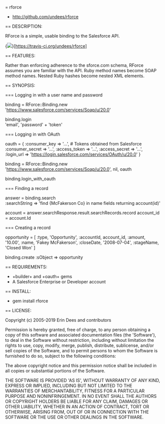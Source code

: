 = rforce

* http://github.com/undees/rforce

== DESCRIPTION:

RForce is a simple, usable binding to the Salesforce API.

{<img src="https://travis-ci.org/undees/rforce.png" />}[https://travis-ci.org/undees/rforce]

== FEATURES:

Rather than enforcing adherence to the sforce.com schema, RForce assumes you are familiar with the API. Ruby method names become SOAP method names. Nested Ruby hashes become nested XML elements.

== SYNOPSIS:

=== Logging in with a user name and password

  binding = RForce::Binding.new \
    'https://www.salesforce.com/services/Soap/u/20.0'

  binding.login \
    'email', 'password' + 'token'

=== Logging in with OAuth

  oauth = {
    :consumer_key    => '...', # Tokens obtained from Salesforce
    :consumer_secret => '...',
    :access_token    => '...',
    :access_secret   => '...',
    :login_url       => 'https://login.salesforce.com/services/OAuth/u/20.0'
  }

  binding = RForce::Binding.new \
    'https://www.salesforce.com/services/Soap/u/20.0',
    nil,
    oauth

  binding.login_with_oauth

=== Finding a record

  answer = binding.search \
    :searchString =>
      'find {McFakerson Co} in name fields returning account(id)'

  account = answer.searchResponse.result.searchRecords.record
  account_id = account.Id

=== Creating a record

  opportunity = [
                 :type,      'Opportunity',
                 :accountId, account_id,
                 :amount,    '10.00',
                 :name,      'Fakey McFakerson',
                 :closeDate, '2008-07-04',
                 :stageName, 'Closed Won'
                ]

  binding.create :sObject => opportunity

== REQUIREMENTS:

* +builder+ and +oauth+ gems
* A Salesforce Enterprise or Developer account

== INSTALL:

* gem install rforce

== LICENSE:

Copyright (c) 2005-2019 Erin Dees and contributors

Permission is hereby granted, free of charge, to any person obtaining
a copy of this software and associated documentation files (the
'Software'), to deal in the Software without restriction, including
without limitation the rights to use, copy, modify, merge, publish,
distribute, sublicense, and/or sell copies of the Software, and to
permit persons to whom the Software is furnished to do so, subject to
the following conditions:

The above copyright notice and this permission notice shall be
included in all copies or substantial portions of the Software.

THE SOFTWARE IS PROVIDED 'AS IS', WITHOUT WARRANTY OF ANY KIND,
EXPRESS OR IMPLIED, INCLUDING BUT NOT LIMITED TO THE WARRANTIES OF
MERCHANTABILITY, FITNESS FOR A PARTICULAR PURPOSE AND NONINFRINGEMENT.
IN NO EVENT SHALL THE AUTHORS OR COPYRIGHT HOLDERS BE LIABLE FOR ANY
CLAIM, DAMAGES OR OTHER LIABILITY, WHETHER IN AN ACTION OF CONTRACT,
TORT OR OTHERWISE, ARISING FROM, OUT OF OR IN CONNECTION WITH THE
SOFTWARE OR THE USE OR OTHER DEALINGS IN THE SOFTWARE.
